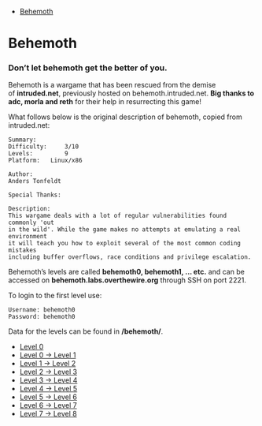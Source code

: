 - [Behemoth](https://overthewire.org/wargames/behemoth)
# Behemoth

### Don’t let behemoth get the better of you.

Behemoth is a wargame that has been rescued from the demise of **intruded.net**, previously hosted on behemoth.intruded.net. **Big thanks to adc, morla and reth** for their help in resurrecting this game!

What follows below is the original description of behemoth, copied from intruded.net:

```
Summary:
Difficulty:     3/10
Levels:         9
Platform:   Linux/x86

Author:
Anders Tonfeldt

Special Thanks:

Description:
This wargame deals with a lot of regular vulnerabilities found commonly 'out 
in the wild'. While the game makes no attempts at emulating a real environment
it will teach you how to exploit several of the most common coding mistakes 
including buffer overflows, race conditions and privilege escalation.
```

Behemoth’s levels are called **behemoth0, behemoth1, … etc.** and can be accessed on **behemoth.labs.overthewire.org** through SSH on port 2221.

To login to the first level use:

```
Username: behemoth0
Password: behemoth0
```

Data for the levels can be found in **/behemoth/**.

- [Level 0](https://overthewire.org/wargames/behemoth/behemoth0.html)
- [Level 0 → Level 1](https://overthewire.org/wargames/behemoth/behemoth1.html)
- [Level 1 → Level 2](https://overthewire.org/wargames/behemoth/behemoth2.html)
- [Level 2 → Level 3](https://overthewire.org/wargames/behemoth/behemoth3.html)
- [Level 3 → Level 4](https://overthewire.org/wargames/behemoth/behemoth4.html)
- [Level 4 → Level 5](https://overthewire.org/wargames/behemoth/behemoth5.html)
- [Level 5 → Level 6](https://overthewire.org/wargames/behemoth/behemoth6.html)
- [Level 6 → Level 7](https://overthewire.org/wargames/behemoth/behemoth7.html)
- [Level 7 → Level 8](https://overthewire.org/wargames/behemoth/behemoth8.html)

